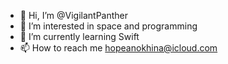- 👋 Hi, I’m @VigilantPanther
- 👀 I’m interested in space and programming
- 🌱 I’m currently learning Swift 
- 📫 How to reach me hopeanokhina@icloud.com
  

<!---
VigilantPanther/VigilantPanther is a ✨ special ✨ repository because its `README.md` (this file) appears on your GitHub profile.
You can click the Preview link to take a look at your changes.
--->
